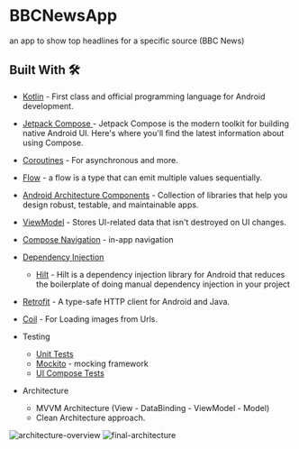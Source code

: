 # BBCNewsApp
an app to show top headlines for a specific source (BBC News)

 ## Built With 🛠
 - [Kotlin](https://kotlinlang.org/) - First class and official programming language for Android development.
 - [Jetpack Compose ](https://developer.android.com/develop/ui/compose/documentation) - Jetpack Compose is the modern toolkit for building native Android UI. Here's where you'll find the latest information about using Compose.
 - [Coroutines](https://kotlinlang.org/docs/reference/coroutines-overview.html) - For asynchronous and more.
 - [Flow](https://kotlinlang.org/docs/flow.html) -  a flow is a type that can emit multiple values sequentially.
 - [Android Architecture Components](https://developer.android.com/topic/libraries/architecture) - Collection of libraries that help you design robust, testable, and maintainable apps.
  - [ViewModel](https://developer.android.com/topic/libraries/architecture/viewmodel) - Stores UI-related data that isn't destroyed on UI changes.
  - [Compose Navigation](https://developer.android.com/develop/ui/compose/navigation) - in-app navigation
- [Dependency Injection](https://developer.android.com/training/dependency-injection)
  - [Hilt](https://developer.android.com/training/dependency-injection/hilt-android) - Hilt is a dependency injection library for Android that reduces        the boilerplate of doing manual dependency injection in your project
- [Retrofit](https://square.github.io/retrofit/) - A type-safe HTTP client for Android and Java.
- [Coil](https://coil-kt.github.io/coil/compose/) - For Loading images from Urls.
- Testing
  - [Unit Tests](https://en.wikipedia.org/wiki/Unit_testing)
  - [Mockito](https://site.mockito.org/) - mocking framework
  - [UI Compose Tests](https://developer.android.com/develop/ui/compose/testing)

- Architecture
  - MVVM Architecture (View - DataBinding - ViewModel - Model)
  - Clean Architecture approach.

![architecture-overview](https://user-images.githubusercontent.com/7644709/174149866-27ad6cf5-2b56-4087-9b38-d54c12fa7ef8.png)
![final-architecture](https://user-images.githubusercontent.com/7644709/94259993-b2691b80-ff2f-11ea-8bff-cc4ed3c8b6d9.png)
